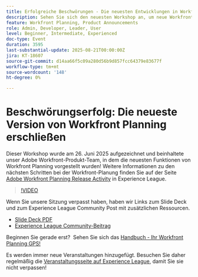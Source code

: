 ```yaml
---
title: Erfolgreiche Beschwörungen - Die neuesten Entwicklungen in Workfront Planning erschließen
description: Sehen Sie sich den neuesten Workshop an, um neue Workfront-Planungsfunktionen, Roadmap-Einblicke und Ressourcen zu erkunden, die Sie bei Ihrem Planungsprozess unterstützen.
feature: Workfront Planning, Product Announcements
role: Admin, Developer, Leader, User
level: Beginner, Intermediate, Experienced
doc-type: Event
duration: 3595
last-substantial-update: 2025-08-21T00:00:00Z
jira: KT-18607
source-git-commit: d14aa66f5c09a280d56b9d857fcc64379e83677f
workflow-type: tm+mt
source-wordcount: '148'
ht-degree: 0%

---
```



# Beschwörungserfolg: Die neueste Version von Workfront Planning erschließen

Dieser Workshop wurde am 26. Juni 2025 aufgezeichnet und beinhaltete unser Adobe Workfront-Produkt-Team, in dem die neuesten Funktionen von Workfront Planning vorgestellt wurden! Weitere Informationen zu den nächsten Schritten bei der Workfront-Planung finden Sie auf der Seite [Adobe Workfront Planning Release Activity](https://experienceleague.adobe.com/en/docs/workfront/using/product-announcements/product-releases/planning-release-activity/planning-release-activity-article-index) in Experience League. 

>[!VIDEO](https://video.tv.adobe.com/v/3469860/?learn=on&enablevpops)

Wenn Sie unsere Sitzung verpasst haben, haben wir Links zum Slide Deck und zum Experience League Community Post mit zusätzlichen Ressourcen.

* [Slide Deck PDF](https://workfront-experience.s3.us-west-2.amazonaws.com/Training/Guides/Customer+Success+at+Scale/062625+Summoning+Success+-+Unlocking+the+Latest+in+Workfront+Planning.pdf)
* [Experience League Community-Beitrag](https://experienceleaguecommunities.adobe.com/t5/workfront-discussions/event-follow-up-summoning-success-unlocking-the-latest-in/td-p/761676)

Beginnen Sie gerade erst?  Sehen Sie sich das [Handbuch - Ihr Workfront Planning GPS!](https://workfront-experience.s3.us-west-2.amazonaws.com/Training/Guides/Customer+Success+at+Scale/Workfront+Planning+Guidebook.pdf)

Es werden immer neue Veranstaltungen hinzugefügt. Besuchen Sie daher regelmäßig die [Veranstaltungsseite auf Experience League](https://experienceleague.adobe.com/events/?filters=Workfront), damit Sie sie nicht verpassen!
